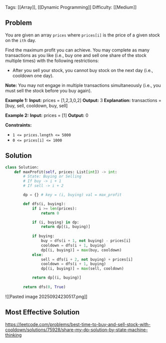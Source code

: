 Tags: [[Array]], [[Dynamic Programming]]
Difficulty: [[Medium]]
## Problem
You are given an array `prices` where `prices[i]` is the price of a given stock on the `ith` day.

Find the maximum profit you can achieve. You may complete as many transactions as you like (i.e., buy one and sell one share of the stock multiple times) with the following restrictions:

- After you sell your stock, you cannot buy stock on the next day (i.e., cooldown one day).

**Note:** You may not engage in multiple transactions simultaneously (i.e., you must sell the stock before you buy again).

**Example 1:**
**Input:** prices = [1,2,3,0,2]
**Output:** 3
**Explanation:** transactions = [buy, sell, cooldown, buy, sell]

**Example 2:**
**Input:** prices = [1]
**Output:** 0

**Constraints:**
- `1 <= prices.length <= 5000`
- `0 <= prices[i] <= 1000`

## Solution
```python
class Solution:
    def maxProfit(self, prices: List[int]) -> int:
        # State: Buying or Selling
        # If buy -> i + 1
        # If sell -> i + 2

        dp = {} # key = (i, buying) val = max_profit

        def dfs(i, buying):
            if i >= len(prices):
                return 0

            if (i, buying) in dp:
                return dp[(i, buying)]
            
            if buying:
                buy = dfs(i + 1, not buying) - prices[i]
                cooldown = dfs(i + 1, buying)
                dp[(i, buying)] = max(buy, cooldown)
            else:
                sell = dfs(i + 2, not buying) + prices[i]
                cooldown = dfs(i + 1, buying)
                dp[(i, buying)] = max(sell, cooldown)

            return dp[(i, buying)]
        
        return dfs(0, True)
```

![[Pasted image 20250924230517.png]]


## Most Effective Solution
https://leetcode.com/problems/best-time-to-buy-and-sell-stock-with-cooldown/solutions/75928/share-my-dp-solution-by-state-machine-thinking
